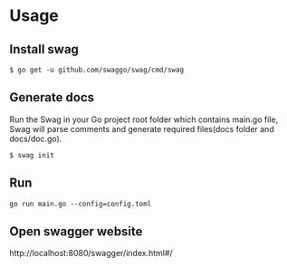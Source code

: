 
# Usage
## Install swag

```
$ go get -u github.com/swaggo/swag/cmd/swag
```

## Generate docs
Run the Swag in your Go project root folder which contains main.go file, Swag will parse comments and generate required files(docs folder and docs/doc.go).
```
$ swag init
```
## Run
```
go run main.go --config=config.toml
```
## Open swagger website
http://localhost:8080/swagger/index.html#/